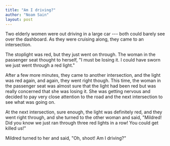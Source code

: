 ```yaml
---
title: "Am I driving?"
author: "Noam Sain"
layout: post
---
```


Two elderly women were out driving in a large car --- both could barely see over the dashboard. As they were cruising along, they came to an intersection.

The stoplight was red, but they just went on through. The woman in the passenger seat thought to herself, "I must be losing it. I could have sworn we just went through a red light."

After a few more minutes, they came to another intersection, and the light was red again, and again, they went right though. This time, the woman in the passenger seat was almost sure that the light had been red but was really concerned that she was losing it. She was getting nervous and decided to pay very close attention to the road and the next intersection to see what was going on.

At the next intersection, sure enough, the light was definitely red, and they went right through, and she turned to the other woman and said, "Mildred! Did you know we just ran through three red lights in a row! You could get killed us!"

Mildred turned to her and said, "Oh, shoot! Am I driving?"
